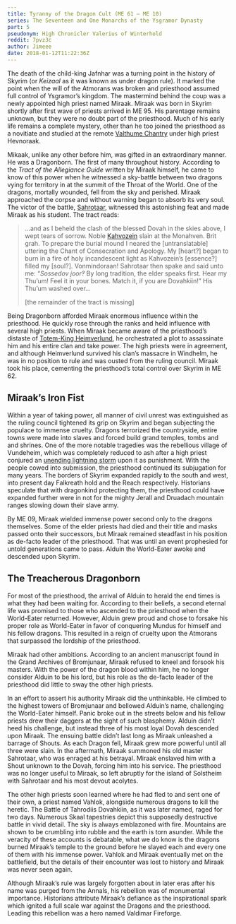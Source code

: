 ```yaml
---
title: Tyranny of the Dragon Cult (ME 61 — ME 10)
series: The Seventeen and One Monarchs of the Ysgramor Dynasty
part: 5
pseudonym: High Chronicler Valerius of Winterhold
reddit: 7pvz3c
author: Jimeee
date: 2018-01-12T11:22:36Z
---
```


The death of the child-king Jafnhar was a turning point in the history of Skyrim
(or _Keizaal_ as it was known as under dragon rule). It marked the point when
the will of the Atmorans was broken and priesthood assumed full control of
Ysgramor’s kingdom. The mastermind behind the coup was a newly appointed high
priest named Miraak. Miraak was born in Skyrim shortly after first wave of
priests arrived in ME 95. His parentage remains unknown, but they were no doubt
part of the priesthood. Much of his early life remains a complete mystery, other
than he too joined the priesthood as a novitiate and studied at the remote
[Valthume Chantry][0] under high priest Hevnoraak.

Mikaak, unlike any other before him, was gifted in an extraordinary manner. He
was a Dragonborn. The first of many throughout history. According to the _Tract
of the Allegiance Guide_ written by Miraak himself, he came to know of this
power when he witnessed a sky-battle between two dragons vying for territory in
at the summit of the Throat of the World. One of the dragons, mortally wounded,
fell from the sky and perished. Miraak approached the corpse and without warning
began to absorb its very soul. The victor of the battle, [Sahrotaar][1],
witnessed this astonishing feat and made Miraak as his student. The tract reads:

> …and as I beheld the clash of the blessed Dovah in the skies above, I wept
> tears of sorrow. Noble [Kahvozein][2] slain at the Monahven. Brit grah. To
> prepare the burial mound I neared the \[untranslatable\] uttering the Chant of
> Consecration and Apology. My \[heart?\] began to burn in a fire of holy
> incandescent light as Kahvozein’s \[essence?\] filled my \[soul?\].
> Vonmindoraan! Sahrotaar then spake and said unto me: “_Sossedov joor‽_ By long
> tradition, the elder speaks first. Hear my Thu’um! Feel it in your bones.
> Match it, if you are Dovahkiin!” His Thu’um washed over…
>
> \[the remainder of the tract is missing\]

Being Dragonborn afforded Miraak enormous influence within the priesthood. He
quickly rose through the ranks and held influence with several high priests.
When Miraak became aware of the priesthood’s distaste of [Totem-King
Heimverlund][3], he orchestrated a plot to assassinate him and his entire clan
and take power. The high priests were in agreement, and although Heimverlund
survived his clan’s massacre in Windhelm, he was in no position to rule and was
ousted from the ruling council. Miraak took his place, cementing the
priesthood’s total control over Skyrim in ME 62.

## Miraak’s Iron Fist

Within a year of taking power, all manner of civil unrest was extinguished as
the ruling council tightened its grip on Skyrim and began subjecting the
populace to immense cruelty. Dragons terrorized the countryside, entire towns
were made into slaves and forced build grand temples, tombs and and shrines. One
of the more notable tragedies was the rebellious village of Vundeheim, which was
completely reduced to ash after a high priest conjured an [unending lightning
storm][4] upon it as punishment. With the people cowed into submission, the
priesthood continued its subjugation for many years. The borders of Skyrim
expanded rapidly to the south and west, into present day Falkreath hold and the
Reach respectively. Historians speculate that with dragonkind protecting them,
the priesthood could have expanded further were in not for the mighty Jerall and
Druadach mountain ranges slowing down their slave army.

By ME 09, Miraak wielded immense power second only to the dragons themselves.
Some of the elder priests had died and their title and masks passed onto their
successors, but Miraak remained steadfast in his position as de-facto leader of
the priesthood. That was until an event prophesied for untold generations came
to pass. Alduin the World-Eater awoke and descended upon Skyrim.

## The Treacherous Dragonborn

For most of the priesthood, the arrival of Alduin to herald the end times is
what they had been waiting for. According to their beliefs, a second eternal
life was promised to those who ascended to the priesthood when the World-Eater
returned. However, Alduin grew proud and chose to forsake his proper role as
World-Eater in favor of conquering Mundus for himself and his fellow dragons.
This resulted in a reign of cruelty upon the Atmorans that surpassed the
lordship of the priesthood.

Miraak had other ambitions. According to an ancient manuscript found in the
Grand Archives of Bromjunaar, Miraak refused to kneel and forsook his masters.
With the power of the dragon blood within him, he no longer consider Alduin to
be his lord, but his role as the de-facto leader of the priesthood did little to
sway the other high priests.

In an effort to assert his authority Miraak did the unthinkable. He climbed to
the highest towers of Bromjunaar and bellowed Alduin’s name, challenging the
World-Eater himself. Panic broke out in the streets below and his fellow priests
drew their daggers at the sight of such blasphemy. Alduin didn’t heed his
challenge, but instead three of his most loyal Dovah descended upon Miraak. The
ensuing battle didn’t last long as Miraak unleashed a barrage of Shouts. As each
Dragon fell, Miraak grew more powerful until all three were slain. In the
aftermath, Miraak summoned his old master Sahrotaar, who was enraged at his
betrayal. Miraak enslaved him with a Shout unknown to the Dovah, forcing him
into his service. The priesthood was no longer useful to Miraak, so left
abruptly for the island of Solstheim with Sahrotaar and his most devout
acolytes.

The other high priests soon learned where he had fled to and sent one of their
own, a priest named Vahlok, alongside numerous dragons to kill the heretic. The
Battle of Tahrodiis Dovahkiin, as it was later named, raged for two days.
Numerous Skaal tapestries depict this supposedly destructive battle in vivid
detail. The sky is always emblazoned with fire. Mountains are shown to be
crumbling into rubble and the earth is torn asunder. While the veracity of these
accounts is debatable, what we do know is the dragons burned Miraak’s temple to
the ground before he slayed each and every one of them with his immense power.
Vahlok and Miraak eventually met on the battlefield, but the details of their
encounter was lost to history and Miraak was never seen again.

Although Miraak’s rule was largely forgotten about in later eras after his name
was purged from the Annals, his rebellion was of monumental importance.
Historians attribute Miraak’s defiance as the inspirational spark which ignited
a full scale war against the Dragons and the priesthood. Leading this rebellion
was a hero named Valdimar Fireforge.

[0]: https://en.uesp.net/wiki/Skyrim:Valthume
[1]: https://en.uesp.net/wiki/Dragonborn:Sahrotaar
[2]: https://en.uesp.net/wiki/Lore:Kahvozein%27s_Fang
[3]: ./7peju9
[4]: https://en.uesp.net/wiki/Skyrim:Storm_Call#Word_Wall_Translations
